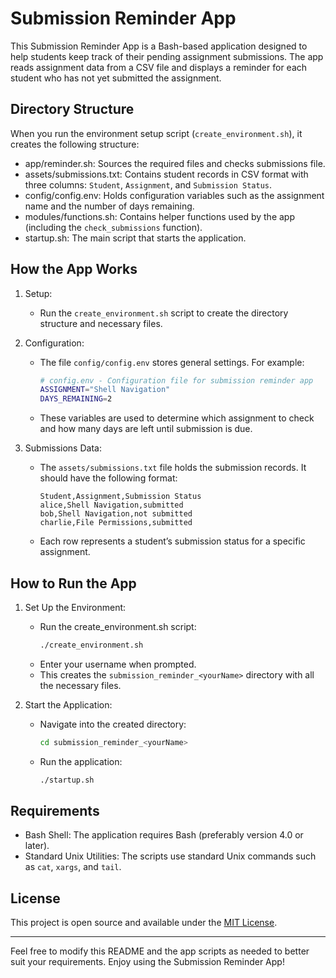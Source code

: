 # Submission Reminder App

This Submission Reminder App is a Bash-based application designed to help students keep track of their pending assignment submissions. The app reads assignment data from a CSV file and displays a reminder for each student who has not yet submitted the assignment.

## Directory Structure

When you run the environment setup script (`create_environment.sh`), it creates the following structure:

- app/reminder.sh: Sources the required files and checks submissions file.
- assets/submissions.txt: Contains student records in CSV format with three columns: `Student`, `Assignment`, and `Submission Status`.
- config/config.env: Holds configuration variables such as the assignment name and the number of days remaining.
- modules/functions.sh: Contains helper functions used by the app (including the `check_submissions` function).
- startup.sh: The main script that starts the application.

## How the App Works

1. Setup:
   - Run the `create_environment.sh` script to create the directory structure and necessary files.

2. Configuration:
   - The file `config/config.env` stores general settings. For example:
     ```bash
     # config.env - Configuration file for submission reminder app
     ASSIGNMENT="Shell Navigation"
     DAYS_REMAINING=2
     ```
   - These variables are used to determine which assignment to check and how many days are left until submission is due.

3. Submissions Data:
   - The `assets/submissions.txt` file holds the submission records. It should have the following format:
     ```
     Student,Assignment,Submission Status
     alice,Shell Navigation,submitted
     bob,Shell Navigation,not submitted
     charlie,File Permissions,submitted
     ```
   - Each row represents a student’s submission status for a specific assignment.


## How to Run the App

1. Set Up the Environment:
   - Run the create_environment.sh script:
     ```bash
     ./create_environment.sh
     ```
   - Enter your username when prompted.
   - This creates the `submission_reminder_<yourName>` directory with all the necessary files.

2. Start the Application:
   - Navigate into the created directory:
     ```bash
     cd submission_reminder_<yourName>
     ```
   - Run the application:
     ```bash
     ./startup.sh
     ```

## Requirements

- Bash Shell:
  The application requires Bash (preferably version 4.0 or later).
- Standard Unix Utilities: 
  The scripts use standard Unix commands such as `cat`, `xargs`, and `tail`.

## License

This project is open source and available under the [MIT License](LICENSE).

---

Feel free to modify this README and the app scripts as needed to better suit your requirements. Enjoy using the Submission Reminder App!


